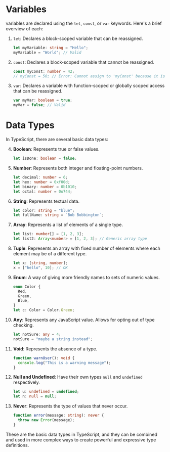 # Variables

variables are declared using the `let`, `const`, or `var` keywords. Here's a brief overview of each:

1. `let`: Declares a block-scoped variable that can be reassigned.

   ```typescript
   let myVariable: string = "Hello";
   myVariable = "World"; // Valid
   ```

2. `const`: Declares a block-scoped variable that cannot be reassigned.

   ```typescript
   const myConst: number = 42;
   // myConst = 50; // Error: Cannot assign to 'myConst' because it is a constant.
   ```

3. `var`: Declares a variable with function-scoped or globally scoped access that can be reassigned.

   ```typescript
   var myVar: boolean = true;
   myVar = false; // Valid
   ```

# Data Types

In TypeScript, there are several basic data types:

4. **Boolean**: Represents true or false values.

   ```typescript
   let isDone: boolean = false;
   ```

5. **Number**: Represents both integer and floating-point numbers.

   ```typescript
   let decimal: number = 6;
   let hex: number = 0xf00d;
   let binary: number = 0b1010;
   let octal: number = 0o744;
   ```

6. **String**: Represents textual data.

   ```typescript
   let color: string = "blue";
   let fullName: string = `Bob Bobbington`;
   ```

7. **Array**: Represents a list of elements of a single type.

   ```typescript
   let list: number[] = [1, 2, 3];
   let list2: Array<number> = [1, 2, 3]; // Generic array type
   ```

8. **Tuple**: Represents an array with fixed number of elements where each element may be of a different type.

   ```typescript
   let x: [string, number];
   x = ["hello", 10]; // OK
   ```

9. **Enum**: A way of giving more friendly names to sets of numeric values.

   ```typescript
   enum Color {
     Red,
     Green,
     Blue,
   }
   let c: Color = Color.Green;
   ```

10. **Any**: Represents any JavaScript value. Allows for opting out of type checking.

    ```typescript
    let notSure: any = 4;
    notSure = "maybe a string instead";
    ```

11. **Void**: Represents the absence of a type.

    ```typescript
    function warnUser(): void {
      console.log("This is a warning message");
    }
    ```

12. **Null and Undefined**: Have their own types `null` and `undefined` respectively.

    ```typescript
    let u: undefined = undefined;
    let n: null = null;
    ```

13. **Never**: Represents the type of values that never occur.
    ```typescript
    function error(message: string): never {
      throw new Error(message);
    }
    ```

These are the basic data types in TypeScript, and they can be combined and used in more complex ways to create powerful and expressive type definitions.
